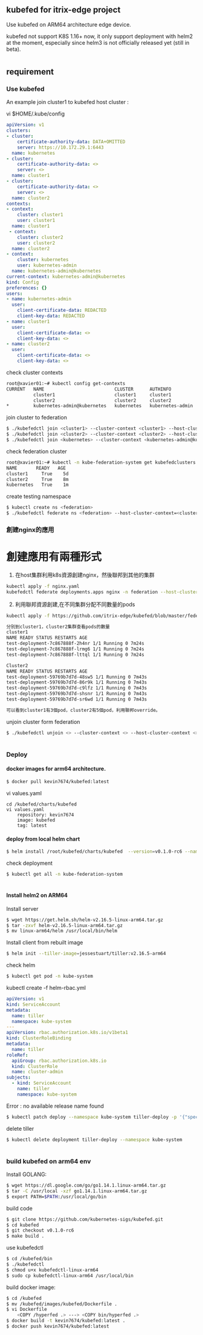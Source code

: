## kubefed for itrix-edge project
Use kubefed on ARM64 architecture edge device.

kubefed not support K8S 1.16+ now, it only support deployment with helm2 at the moment, especially since helm3 is not officially released yet (still in beta).
#
## requirement
### Use kubefed

An example join cluster1 to kubefed host cluster :

vi $HOME/.kube/config
```yml
apiVersion: v1
clusters:
- cluster:
    certificate-authority-data: DATA+OMITTED
    server: https://10.172.29.1:6443
  name: kubernetes
- cluster:
    certificate-authority-data: <>
    server: <>
  name: cluster1
- cluster:
    certificate-authority-data: <>
    server: <>
  name: cluster2
contexts:
- context:
    cluster: cluster1
    user: cluster1
  name: cluster1
 - context:
    cluster: cluster2
    user: cluster2
  name: cluster2
- context:
    cluster: kubernetes
    user: kubernetes-admin
  name: kubernetes-admin@kubernetes
current-context: kubernetes-admin@kubernetes
kind: Config
preferences: {}
users:
- name: kubernetes-admin
  user:
    client-certificate-data: REDACTED
    client-key-data: REDACTED
- name: cluster1
  user:
    client-certificate-data: <>
    client-key-data: <>
- name: cluster2
  user:
    client-certificate-data: <>
    client-key-data: <>
```
check cluster contexts
```sh
root@xavier01:~# kubectl config get-contexts
CURRENT   NAME                          CLUSTER      AUTHINFO           NAMESPACE
          cluster1                      cluster1     cluster1
          cluster2                      cluster2     cluster2
*         kubernetes-admin@kubernetes   kubernetes   kubernetes-admin
```
join cluster to federation
```sh
$ ./kubefedctl join <cluster1> --cluster-context <cluster1> --host-cluster-context <cluster1>
$ ./kubefedctl join <cluster2> --cluster-context <cluster2> --host-cluster-context <cluster1>
$ ./kubefedctl join <kubernetes> --cluster-context <kubernetes-admin@kubernetes> --host-cluster-context <cluster1>
```
check federation cluster
```sh
root@xavier01:~# kubectl -n kube-federation-system get kubefedclusters
NAME       READY   AGE
cluster1     True    5d
cluster2     True    8m
kubernetes   True    1m
```
create testing namespace
```sh
$ kubectl create ns <federation>
$ ./kubefedctl federate ns <federation> --host-cluster-context=<cluster1>
```
### 創建nginx的應用
# 創建應用有兩種形式
1. 在host集群利用k8s資源創建nginx，然後聯邦到其他的集群
```sh
kubectl apply -f nginx.yaml 
kubefedctl federate deployments.apps nginx -n federation --host-cluster-context=cluster1
```
2. 利用聯邦資源創建,在不同集群分配不同數量的pods 
```sh
kubectl apply -f https://github.com/itrix-edge/kubefed/blob/master/federated-nginx-deployment.yaml

分別到cluster1，cluster2集群查看pods的數量
cluster1 
NAME READY STATUS RESTARTS AGE 
test-deployment-7c867888f-2h4nr 1/1 Running 0 7m24s 
test-deployment-7c867888f-lrmg6 1/1 Running 0 7m24s 
test-deployment-7c867888f-lttql 1/1 Running 0 7m24s

Cluster2
NAME READY STATUS RESTARTS AGE 
test-deployment-59769b7d7d-48sw5 1/1 Running 0 7m43s 
test-deployment-59769b7d7d-86r9k 1/1 Running 0 7m43s 
test-deployment-59769b7d7d-c9lfz 1/1 Running 0 7m43s 
test-deployment-59769b7d7d-shsnr 1/1 Running 0 7m43s 
test-deployment-59769b7d7d-sr6wd 1/1 Running 0 7m43s

可以看到cluster1有3個pod，cluster2有5個pod，利用聯邦override。
```
unjoin cluster form federation
```sh
$ ./kubefedctl unjoin <> --cluster-context <> --host-cluster-context <>
```
#
### Deploy 

#### docker images for arm64 architecture.
```sh
$ docker pull kevin7674/kubefed:latest
```
vi values.yaml
```
cd /kubefed/charts/kubefed
vi values.yaml
	repository: kevin7674
	image: kubefed
	tag: latest
```
#### deploy from local helm chart
```sh	
$ helm install /root/kubefed/charts/kubefed  --version=v0.1.0-rc6 --namespace kube-federation-system
```
check deployment
```sh
$ kubectl get all -n kube-federation-system
``` 
#
#### Install helm2 on ARM64 
Install server
```sh
$ wget https://get.helm.sh/helm-v2.16.5-linux-arm64.tar.gz
$ tar -zxvf helm-v2.16.5-linux-arm64.tar.gz
$ mv linux-arm64/helm /usr/local/bin/helm
```
Install client from rebuilt image
```sh
$ helm init --tiller-image=jessestuart/tiller:v2.16.5-arm64
```
check helm
```sh
$ kubectl get pod -n kube-system
```
kubectl create -f helm-rbac.yml
```yml
apiVersion: v1
kind: ServiceAccount
metadata:
  name: tiller
  namespace: kube-system
---
apiVersion: rbac.authorization.k8s.io/v1beta1
kind: ClusterRoleBinding
metadata:
  name: tiller
roleRef:
  apiGroup: rbac.authorization.k8s.io
  kind: ClusterRole
  name: cluster-admin
subjects:
  - kind: ServiceAccount
    name: tiller
    namespace: kube-system
```
Error : no available release name found
```sh
$ kubectl patch deploy --namespace kube-system tiller-deploy -p '{"spec":{"template":{"spec":{"serviceAccount":"tiller"}}}}'
``` 
delete tiller
```sh 
$ kubectl delete deployment tiller-deploy --namespace kube-system
``` 
# 

### build kubefed on arm64 env

Install GOLANG:
```sh
$ wget https://dl.google.com/go/go1.14.1.linux-arm64.tar.gz
$ tar -C /usr/local -xzf go1.14.1.linux-arm64.tar.gz
$ export PATH=$PATH:/usr/local/go/bin
``` 
build code
```sh
$ git clone https://github.com/kubernetes-sigs/kubefed.git
$ cd kubefed
$ git checkout v0.1.0-rc6
$ make build .
``` 	
use kubefedctl
```sh 
$ cd /kubefed/bin
$ ./kubefedctl
$ chmod u+x kubefedctl-linux-arm64
$ sudo cp kubefedctl-linux-arm64 /usr/local/bin
``` 	
build docker image:
```sh
$ cd /kubefed
$ mv /kubefed/images/kubefed/Dockerfile . 
$ vi Dockerfile
	<COPY /hyperfed .> ---> <COPY bin/hyperfed .>
$ docker build -t kevin7674/kubefed:latest .
$ docker push kevin7674/kubefed:latest
```


